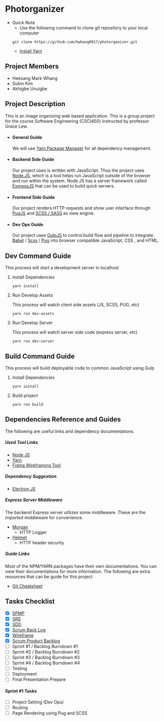# Photorganizer

- Quick Note
  - Use the following command to clone git repository to your local computer
  ```shell
  git clone https://github.com/hwhang0917/photorganizer.git
  ```
  - [Install Yarn](https://yarnpkg.com/getting-started/install)

## Project Members

- Heesang Mark Whang
- Subin Kim
- Akhigbe Unuigbe

## Project Description

This is an image organizing web based application. This is a group project for the course Software Engineering (CSCI450) instructed by professor Grace Lew.

- #### General Guide

  We will use [Yarn Package Manager](https://yarnpkg.com/) for all dependency management.

- #### Backend Side Guide

  Our project uses is written with JavaScript. Thus the project uses [Node.JS](https://nodejs.org/), which is a tool helps run JavaScript outside of the browser and run within the system. Node JS has a server framework called [ExpressJS](https://expressjs.com/) that can be used to build quick servers.

- #### Frontend Side Guide

  Our project renders HTTP requests and show user interface through [PugJS]() and [SCSS / SASS](https://sass-lang.com/) as view engine.

- #### Dev Ops Guide

  Our project uses [GulpJS](https://gulpjs.com/) to control build flow and pipeline to integrate [Babel](https://babeljs.io/) / [Scss](https://sass-lang.com/) / [Pug](http://pugjs.org/) into browser compatible JavaScript, CSS , and HTML.

## Dev Command Guide

This process will start a development server in localhost

1. Install Dependencies

   ```shell
   yarn install
   ```

2. Run Develop Assets

   This process will watch client side assets (JS, SCSS, PUG, etc)

   ```shell
   yarn run dev:assets
   ```

3. Run Develop Server

   This process will watch server side code (express server, etc)

   ```shell
   yarn run dev:server
   ```

## Build Command Guide

This process will build deployable code to common JavaScript using Gulp

1. Install Dependencies

   ```shell
   yarn install
   ```

2. Build project

   ```shell
   yarn run build
   ```

## Dependencies Reference and Guides

The following are useful links and dependency documentations.

##### Used Tool Links

- [Node JS](https://nodejs.org/en/)
- [Yarn](https://yarnpkg.com/)
- [Figma Wireframing Tool](https://www.figma.com/)

##### Dependency Suggestion

- [Electron JS](https://www.electronjs.org/)

##### Express Server Middleware

The backend Express server utilizes some middleware. These are the imported middleware for convenience.

- [Morgan](https://www.npmjs.com/package/morgan)
  - HTTP Logger
- [Helmet](https://www.npmjs.com/package/helmet)
  - HTTP header security

##### Guide Links

Most of the NPM/YARN packages have their own documentations. You can view their documentations for more information. The following are extra resources that can be guide for this project.

- [Git Cheatsheet](https://rogerdudler.github.io/git-guide/index.html)

## Tasks Checklist

- [x] [SPMP](https://docs.google.com/document/d/1efZlZqXOyssNrvKTeD-z5PMA7D-dw2AZRmiQvfEBhv8/edit?usp=sharing)
- [x] [SRS](https://docs.google.com/document/d/11epIAPKunG_suhRi7M4IBe1h7vPPXuk_Qj3y8QR6Vw4/edit?usp=sharing)
- [x] [SDD](https://docs.google.com/document/d/1ACKGWFZgQT5GJlm6Oa4l6Cc52V0TqhxrQ5hAnHAdXaU/edit?usp=sharing)
- [x] [Scrum Back Log](https://docs.google.com/spreadsheets/d/1froPASSCHChP8bctYNTxjJfjIjAtwvmkpMPh1d5ASao/edit?usp=sharing)
- [x] [Wireframe](https://www.figma.com/file/QkBPxaX2kneznzkUjByjNu/Photorganizer?node-id=0%3A1)
- [x] [Scrum Product Backlog](https://docs.google.com/spreadsheets/d/1froPASSCHChP8bctYNTxjJfjIjAtwvmkpMPh1d5ASao/edit?usp=sharing)
- [ ] Sprint #1 / Backlog Burndown #1
- [ ] Sprint #2 / Backlog Burndown #2
- [ ] Sprint #3 / Backlog Burndown #3
- [ ] Sprint #4 / Backlog Burndown #4
- [ ] Testing
- [ ] Deployment
- [ ] Final Presentation Prepare

#### Sprint #1 Tasks

- [ ] Project Setting (Dev Ops)
- [ ] Routing
- [ ] Page Rendering using Pug and SCSS
